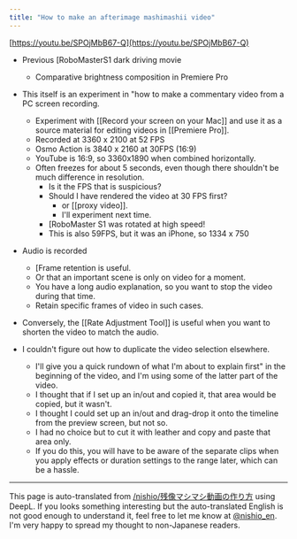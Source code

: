 ```yaml
---
title: "How to make an afterimage mashimashii video"
---
```


[https://youtu.be/SPOjMbB67-Q](https://youtu.be/SPOjMbB67-Q)
- Previous [RoboMasterS1 dark driving movie
    - Comparative brightness composition in Premiere Pro
- This itself is an experiment in "how to make a commentary video from a PC screen recording.
    - Experiment with [[Record your screen on your Mac]] and use it as a source material for editing videos in [[Premiere Pro]].
    - Recorded at 3360 x 2100 at 52 FPS
    - Osmo Action is 3840 x 2160 at 30FPS (16:9)
    - YouTube is 16:9, so 3360x1890 when combined horizontally.
    - Often freezes for about 5 seconds, even though there shouldn't be much difference in resolution.
        - Is it the FPS that is suspicious?
        - Should I have rendered the video at 30 FPS first?
            - or [[proxy video]].
            - I'll experiment next time.
        - [RoboMaster S1 was rotated at high speed!
        - This is also 59FPS, but it was an iPhone, so 1334 x 750

- Audio is recorded
    - [Frame retention is useful.
    - Or that an important scene is only on video for a moment.
    - You have a long audio explanation, so you want to stop the video during that time.
    - Retain specific frames of video in such cases.
- Conversely, the [[Rate Adjustment Tool]] is useful when you want to shorten the video to match the audio.

- I couldn't figure out how to duplicate the video selection elsewhere.
    - I'll give you a quick rundown of what I'm about to explain first" in the beginning of the video, and I'm using some of the latter part of the video.
    - I thought that if I set up an in/out and copied it, that area would be copied, but it wasn't.
    - I thought I could set up an in/out and drag-drop it onto the timeline from the preview screen, but not so.
    - I had no choice but to cut it with leather and copy and paste that area only.
    - If you do this, you will have to be aware of the separate clips when you apply effects or duration settings to the range later, which can be a hassle.

---
This page is auto-translated from [/nishio/残像マシマシ動画の作り方](https://scrapbox.io/nishio/残像マシマシ動画の作り方) using DeepL. If you looks something interesting but the auto-translated English is not good enough to understand it, feel free to let me know at [@nishio_en](https://twitter.com/nishio_en). I'm very happy to spread my thought to non-Japanese readers.